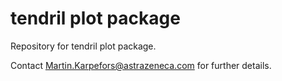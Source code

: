 tendril plot package
======================

Repository for tendril plot package.

Contact <Martin.Karpefors@astrazeneca.com> for further details.
